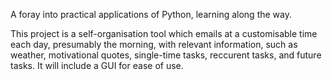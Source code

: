 A foray into practical applications of Python, learning along the way. 

This project is a self-organisation tool which emails at a customisable time each day, presumably the morning, with relevant information, such as weather, motivational quotes,
single-time tasks, reccurent tasks, and future tasks. It will include a GUI for ease of use.
